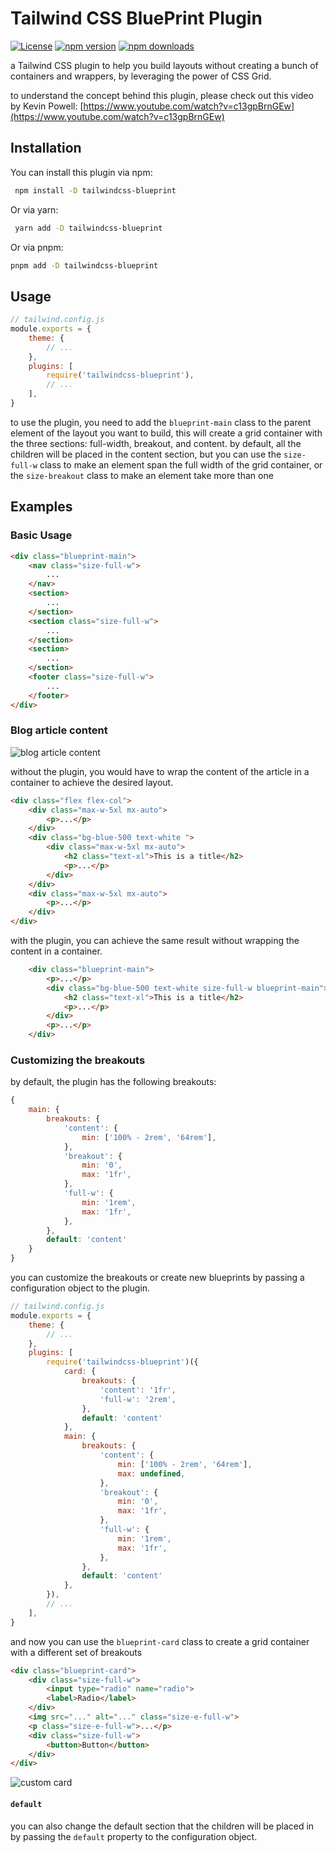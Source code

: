 # Tailwind CSS BluePrint Plugin

[![License](https://img.shields.io/badge/license-MIT-blue.svg)](https://github.com/your-username/your-repo/blob/main/LICENSE)
[![npm version](https://badge.fury.io/js/tailwindcss-blueprint.svg)](https://badge.fury.io/js/tailwindcss-blueprint)
[![npm downloads](https://img.shields.io/npm/dt/tailwindcss-blueprint.svg)](https://www.npmjs.com/package/tailwindcss-blueprint)

a Tailwind CSS plugin to help you build layouts without creating a bunch of containers and wrappers, by leveraging the power of CSS Grid.

to understand the concept behind this plugin, please check out this video by Kevin Powell: [https://www.youtube.com/watch?v=c13gpBrnGEw](https://www.youtube.com/watch?v=c13gpBrnGEw) 


## Installation

You can install this plugin via npm:

```bash
 npm install -D tailwindcss-blueprint
```
Or via yarn:
```bash
 yarn add -D tailwindcss-blueprint
```
Or via pnpm:
```bash
pnpm add -D tailwindcss-blueprint
```

## Usage

```js
// tailwind.config.js
module.exports = {
    theme: {
        // ...
    },
    plugins: [
        require('tailwindcss-blueprint'),
        // ...
    ],
}
```

to use the plugin, you need to add the `blueprint-main` class to the parent element of the layout you want to build, this will create a grid container with the three sections: full-width, breakout, and content.
by default, all the children will be placed in the content section, but you can use the `size-full-w` class to make an element span the full width of the grid container, or the `size-breakout` class to make an element take more than one 


## Examples

### Basic Usage

```html
<div class="blueprint-main">
    <nav class="size-full-w">
        ...
    </nav>
    <section>
        ...
    </section>
    <section class="size-full-w">
        ...
    </section>
    <section>
        ...
    </section>
    <footer class="size-full-w">
        ...
    </footer>
</div>
```
### Blog article content
![blog article content](https://github.com/abdellah711/refinenative/assets/47274364/fe42c1ee-b4a4-4b92-b44b-a8bdf73a4db1)

without the plugin, you would have to wrap the content of the article in a container to achieve the desired layout. 
```html
<div class="flex flex-col">
    <div class="max-w-5xl mx-auto">
        <p>...</p>
    </div>
    <div class="bg-blue-500 text-white ">
        <div class="max-w-5xl mx-auto">
            <h2 class="text-xl">This is a title</h2>
            <p>...</p>
        </div>
    </div>
    <div class="max-w-5xl mx-auto">
        <p>...</p>
    </div>
</div>
```

with the plugin, you can achieve the same result without wrapping the content in a container.

```html
    <div class="blueprint-main">
        <p>...</p>
        <div class="bg-blue-500 text-white size-full-w blueprint-main">
            <h2 class="text-xl">This is a title</h2>
            <p>...</p>
        </div>
        <p>...</p>
    </div>
```

### Customizing the breakouts

by default, the plugin has the following breakouts:
```js
{
    main: {
        breakouts: {
            'content': {
                min: ['100% - 2rem', '64rem'],
            },
            'breakout': {
                min: '0',
                max: '1fr',
            },
            'full-w': {
                min: '1rem',
                max: '1fr',
            },
        },
        default: 'content'
    }
}
```
you can customize the breakouts or create new blueprints by passing a configuration object to the plugin.

```js
// tailwind.config.js
module.exports = {
    theme: {
        // ...
    },
    plugins: [
        require('tailwindcss-blueprint')({
            card: {
                breakouts: {
                    'content': '1fr',
                    'full-w': '2rem',
                },
                default: 'content'
            },
            main: {
                breakouts: {
                    'content': {
                        min: ['100% - 2rem', '64rem'],
                        max: undefined,
                    },
                    'breakout': {
                        min: '0',
                        max: '1fr',
                    },
                    'full-w': {
                        min: '1rem',
                        max: '1fr',
                    },
                },
                default: 'content'
            },
        }),
        // ...
    ],
}
```

and now you can use the `blueprint-card` class to create a grid container with a different set of breakouts

```html
<div class="blueprint-card">
    <div class="size-full-w">
        <input type="radio" name="radio">
        <label>Radio</label>
    </div>
    <img src="..." alt="..." class="size-e-full-w">
    <p class="size-e-full-w">...</p>
    <div class="size-full-w">
        <button>Button</button>
    </div>
</div>
```

![custom card](https://github.com/abdellah711/refinenative/assets/47274364/f3df406f-7c85-4a6e-ac79-ea34f4e76312)

#### `default`

you can also change the default section that the children will be placed in by passing the `default` property to the configuration object.